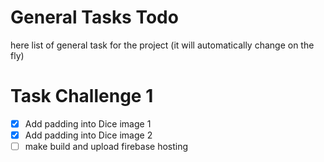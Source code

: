 # General Tasks Todo

here list of general task for the project (it will automatically change on the fly)

# Task Challenge 1

- [x] Add padding into Dice image 1
- [x] Add padding into Dice image 2
- [ ] make build and upload firebase hosting